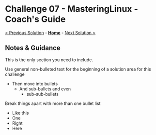 # Challenge 07 - MasteringLinux - Coach's Guide 

[< Previous Solution](./Solution-06.md) - **[Home](./README.md)** - [Next Solution >](./Solution-08.md)

## Notes & Guidance
This is the only section you need to include.

Use general non-bulleted text for the beginning of a solution area for this challenge
- Then move into bullets
    - And sub-bullets and even
        - sub-sub-bullets

Break things apart with more than one bullet list
- Like this 
- One
- Right
- Here
